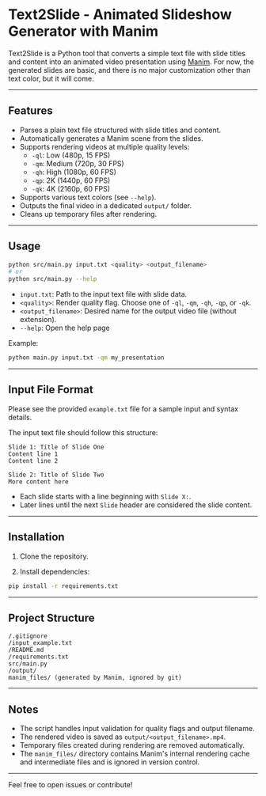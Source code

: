 # Text2Slide - Animated Slideshow Generator with Manim

Text2Slide is a Python tool that converts a simple text file with slide titles and content into an animated video presentation using [Manim](https://www.manim.community/).
For now, the generated slides are basic, and there is no major customization other than text color, but it will come.

---

## Features

- Parses a plain text file structured with slide titles and content.  
- Automatically generates a Manim scene from the slides.  
- Supports rendering videos at multiple quality levels:  
  - `-ql`: Low (480p, 15 FPS)  
  - `-qm`: Medium (720p, 30 FPS)  
  - `-qh`: High (1080p, 60 FPS)  
  - `-qp`: 2K (1440p, 60 FPS)  
  - `-qk`: 4K (2160p, 60 FPS)  
- Supports various text colors (see `--help`).  
- Outputs the final video in a dedicated `output/` folder.  
- Cleans up temporary files after rendering.  

---

## Usage

```bash
python src/main.py input.txt <quality> <output_filename>
# or
python src/main.py --help
````

* `input.txt`: Path to the input text file with slide data.
* `<quality>`: Render quality flag. Choose one of `-ql`, `-qm`, `-qh`, `-qp`, or `-qk`.
* `<output_filename>`: Desired name for the output video file (without extension).
* `--help`: Open the help page

Example:

```bash
python main.py input.txt -qm my_presentation
```

---

## Input File Format

Please see the provided `example.txt` file for a sample input and syntax details.

The input text file should follow this structure:

```
Slide 1: Title of Slide One
Content line 1
Content line 2

Slide 2: Title of Slide Two
More content here
```

* Each slide starts with a line beginning with `Slide X:`.
* Later lines until the next `Slide` header are considered the slide content.

---

## Installation

1. Clone the repository.

2. Install dependencies:

```bash
pip install -r requirements.txt
```

---

## Project Structure

```
/.gitignore
/input_example.txt
/README.md
/requirements.txt
src/main.py
/output/
manim_files/ (generated by Manim, ignored by git)
```

---

## Notes

* The script handles input validation for quality flags and output filename.
* The rendered video is saved as `output/<output_filename>.mp4`.
* Temporary files created during rendering are removed automatically.
* The `manim_files/` directory contains Manim's internal rendering cache and intermediate files and is ignored in version control.

---

Feel free to open issues or contribute!
